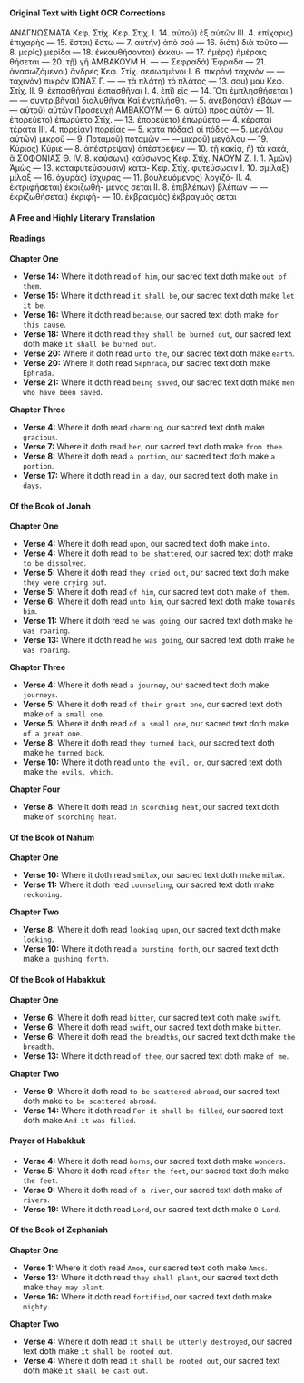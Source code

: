 #### **Original Text with Light OCR Corrections**

ΑΝΑΓΝΩΣΜΑΤΑ
Κεφ. Στίχ.                                  Κεφ. Στίχ.
I.     14. αὐτοῦ) ἐξ αὐτῶν                 III.    4. ἐπίχαρις) ἐπιχαρὴς
—      15. ἔσται) ἔστω                    —       7. αὐτήν) ἀπὸ σοῦ
—      16. διότι) διὰ τοῦτο               —       8. μερὶς) μερίδα
—      18. ἐκκαυθήσονται) ἐκκαυ-          —       17. ἡμέρᾳ) ἡμέραις
            θήσεται
—      20. τῇ) γῆ                               ΑΜΒΑΚΟΥΜ Η.
—      — Σεφραδά) Ἐφραδὰ
—      21. ἀνασωζόμενοι) ἄνδρες           Κεφ. Στίχ.
            σεσωσμένοι                     I.      6. πικρὸν) ταχινὸν
                                           —       — ταχινὸν) πικρὸν
                   ΙΩΝΑΣ Γ.                —       — τὰ πλάτη) τὸ πλάτος
                                           —       13. σου) μου
Κεφ. Στίχ.                                  II.     9. ἐκπασθῆναι) ἐκπασθῆναι
I.      4. ἐπὶ) εἰς                        —       14. Ὄτι ἐμπλησθήσεται )
—       — συντριβῆναι) διαλυθῆναι                 Καὶ ἐνεπλήσθη.
—       5. ἀνεβόησαν) ἐβόων
—       — αὐτοῦ) αὐτῶν                        Προσευχὴ ΑΜΒΑΚΟΥΜ
—       6. αὐτῷ) πρὸς αὐτὸν
—       11. ἐπορεύετο) ἐπωρύετο                  Στίχ.
—       13. ἐπορεύετο) ἐπωρύετο            —       4. κέρατα) τέρατα
III.    4. πορείαν) πορείας                —       5. κατὰ πόδας) οἱ πόδες
—       5. μεγάλου αὐτῶν) μικροῦ           —       9. Ποταμοῦ) ποταμῶν
—       — μικροῦ) μεγάλου                 —       19. Κύριος) Κύριε
—       8. ἀπέστρεψαν) ἀπέστρεψεν
—       10. τῇ κακίᾳ, ἢ) τὰ κακά, ἃ                 ΣΟΦΟΝΙΑΣ Θ.
IV.     8. καύσωνι) καύσωνος
                                           Κεφ. Στίχ.
                   ΝΑΟΥΜ Ζ.              I.      1. Ἀμῶν) Ἀμὼς
                                           —       13. καταφυτεύσουσιν) κατα-
Κεφ. Στίχ.                                          φυτεύσωσιν
I.      10. σμίλαξ) μίλαξ                  —       16. ὀχυρὰς) ἰσχυρὰς
—       11. βουλευόμενος) λογιζό-           II.     4. ἐκτριφήσεται) ἐκριζωθή-
            μενος                                   σεται
II.     8. ἐπιβλέπων) βλέπων               —       — ἐκριζωθήσεται) ἐκριφή-
—       10. ἐκβρασμὸς) ἐκβραγμὸς                   σεται

#### **A Free and Highly Literary Translation**

#### **Readings**

**Chapter One**
*   **Verse 14:** Where it doth read `of him`, our sacred text doth make `out of them`.
*   **Verse 15:** Where it doth read `it shall be`, our sacred text doth make `let it be`.
*   **Verse 16:** Where it doth read `because`, our sacred text doth make `for this cause`.
*   **Verse 18:** Where it doth read `they shall be burned out`, our sacred text doth make `it shall be burned out`.
*   **Verse 20:** Where it doth read `unto the`, our sacred text doth make `earth`.
*   **Verse 20:** Where it doth read `Sephrada`, our sacred text doth make `Ephrada`.
*   **Verse 21:** Where it doth read `being saved`, our sacred text doth make `men who have been saved`.

**Chapter Three**
*   **Verse 4:** Where it doth read `charming`, our sacred text doth make `gracious`.
*   **Verse 7:** Where it doth read `her`, our sacred text doth make `from thee`.
*   **Verse 8:** Where it doth read `a portion`, our sacred text doth make `a portion`.
*   **Verse 17:** Where it doth read `in a day`, our sacred text doth make `in days`.

#### **Of the Book of Jonah**

**Chapter One**
*   **Verse 4:** Where it doth read `upon`, our sacred text doth make `into`.
*   **Verse 4:** Where it doth read `to be shattered`, our sacred text doth make `to be dissolved`.
*   **Verse 5:** Where it doth read `they cried out`, our sacred text doth make `they were crying out`.
*   **Verse 5:** Where it doth read `of him`, our sacred text doth make `of them`.
*   **Verse 6:** Where it doth read `unto him`, our sacred text doth make `towards him`.
*   **Verse 11:** Where it doth read `he was going`, our sacred text doth make `he was roaring`.
*   **Verse 13:** Where it doth read `he was going`, our sacred text doth make `he was roaring`.

**Chapter Three**
*   **Verse 4:** Where it doth read `a journey`, our sacred text doth make `journeys`.
*   **Verse 5:** Where it doth read `of their great one`, our sacred text doth make `of a small one`.
*   **Verse 5:** Where it doth read `of a small one`, our sacred text doth make `of a great one`.
*   **Verse 8:** Where it doth read `they turned back`, our sacred text doth make `he turned back`.
*   **Verse 10:** Where it doth read `unto the evil, or`, our sacred text doth make `the evils, which`.

**Chapter Four**
*   **Verse 8:** Where it doth read `in scorching heat`, our sacred text doth make `of scorching heat`.

#### **Of the Book of Nahum**

**Chapter One**
*   **Verse 10:** Where it doth read `smilax`, our sacred text doth make `milax`.
*   **Verse 11:** Where it doth read `counseling`, our sacred text doth make `reckoning`.

**Chapter Two**
*   **Verse 8:** Where it doth read `looking upon`, our sacred text doth make `looking`.
*   **Verse 10:** Where it doth read `a bursting forth`, our sacred text doth make `a gushing forth`.

#### **Of the Book of Habakkuk**

**Chapter One**
*   **Verse 6:** Where it doth read `bitter`, our sacred text doth make `swift`.
*   **Verse 6:** Where it doth read `swift`, our sacred text doth make `bitter`.
*   **Verse 6:** Where it doth read `the breadths`, our sacred text doth make `the breadth`.
*   **Verse 13:** Where it doth read `of thee`, our sacred text doth make `of me`.

**Chapter Two**
*   **Verse 9:** Where it doth read `to be scattered abroad`, our sacred text doth make `to be scattered abroad`.
*   **Verse 14:** Where it doth read `For it shall be filled`, our sacred text doth make `And it was filled`.

#### **Prayer of Habakkuk**

*   **Verse 4:** Where it doth read `horns`, our sacred text doth make `wonders`.
*   **Verse 5:** Where it doth read `after the feet`, our sacred text doth make `the feet`.
*   **Verse 9:** Where it doth read `of a river`, our sacred text doth make `of rivers`.
*   **Verse 19:** Where it doth read `Lord`, our sacred text doth make `O Lord`.

#### **Of the Book of Zephaniah**

**Chapter One**
*   **Verse 1:** Where it doth read `Amon`, our sacred text doth make `Amos`.
*   **Verse 13:** Where it doth read `they shall plant`, our sacred text doth make `they may plant`.
*   **Verse 16:** Where it doth read `fortified`, our sacred text doth make `mighty`.

**Chapter Two**
*   **Verse 4:** Where it doth read `it shall be utterly destroyed`, our sacred text doth make `it shall be rooted out`.
*   **Verse 4:** Where it doth read `it shall be rooted out`, our sacred text doth make `it shall be cast out`.